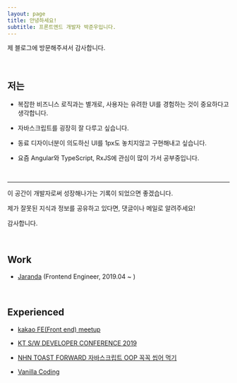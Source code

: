```yaml
---
layout: page
title: 안녕하세요!
subtitle: 프론트엔드 개발자 박준우입니다.
---
```


제 블로그에 방문해주셔서 감사합니다.

<br>

## 저는

- 복잡한 비즈니스 로직과는 별개로, 사용자는 유려한 UI를 경험하는 것이 중요하다고 생각합니다.

- 자바스크립트를 굉장히 잘 다루고 싶습니다.

- 동료 디자이너분이 의도하신 UI를 1px도 놓치지않고 구현해내고 싶습니다.

- 요즘 Angular와 TypeScript, RxJS에 관심이 많이 가서 공부중입니다.

<br>

---



이 공간이 개발자로써 성장해나가는 기록이 되었으면 좋겠습니다.

제가 잘못된 지식과 정보를 공유하고 있다면, 댓글이나 메일로 알려주세요!

감사합니다.

<br>


## Work
- [Jaranda](https://jaranda.kr/) (Frontend Engineer, 2019.04 ~ )

<br>

## Experienced

- [kakao FE(Front end) meetup](https://tech.kakao.com/2019/10/24/kakao-fefront-end-meetup-2/)

- [KT S/W DEVELOPER CONFERENCE 2019](https://festa.io/events/344) 

- [NHN TOAST FORWARD 자바스크립트 OOP 꼭꼭 씹어 먹기](https://onoffmix.com/event/181202)

- [Vanilla Coding](https://www.vanillacoding.co/) 
